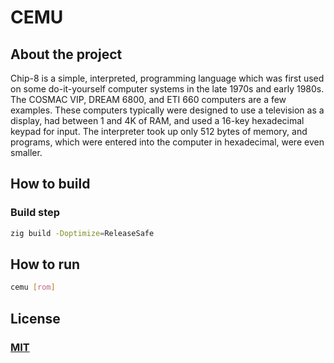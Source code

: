 # CEMU

## About the project

Chip-8 is a simple, interpreted, programming language which was first used on some do-it-yourself computer systems in the late 1970s and early 1980s. The COSMAC VIP, DREAM 6800, and ETI 660 computers are a few examples. These computers typically were designed to use a television as a display, had between 1 and 4K of RAM, and used a 16-key hexadecimal keypad for input. The interpreter took up only 512 bytes of memory, and programs, which were entered into the computer in hexadecimal, were even smaller.

## How to build

### Build step

```sh
zig build -Doptimize=ReleaseSafe
```

## How to run

```sh
cemu [rom]
```

## License

### [MIT](./LICENSE.md)
